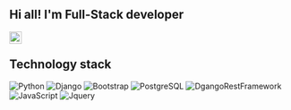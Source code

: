 
## Hi all! I'm Full-Stack developer

<a href="https://t.me/Riabovol_Vlad">
  <img align="left" alt="Telegram" width="22px" src="https://camo.githubusercontent.com/5c1975da7d9ab735ceb71c57b6c7e48ff3e08ca4/68747470733a2f2f6564656e742e6769746875622e696f2f537570657254696e7949636f6e732f696d616765732f7376672f74656c656772616d2e737667">
</a>

</br>

## Technology stack

![Python](https://img.shields.io/badge/-Python-black?style=for-the-badge&logo=python)
![Django](https://img.shields.io/badge/-Django-black?style=for-the-badge&logo=django)
![Bootstrap](https://img.shields.io/badge/-bootstrap-black?style=for-the-badge&logo=bootstrap)
![PostgreSQL](https://img.shields.io/badge/-PostgreSQL-black?style=for-the-badge&logo=PostgreSQL)
![DgangoRestFramework](https://img.shields.io/badge/-DRF-black?style=for-the-badge&logo=Djangorestframework)
![JavaScript](https://img.shields.io/badge/-JavaScript-black?style=for-the-badge&logo=JavaScript)
![Jquery](https://img.shields.io/badge/-Jquery-black?style=for-the-badge&logo=Jquery)
